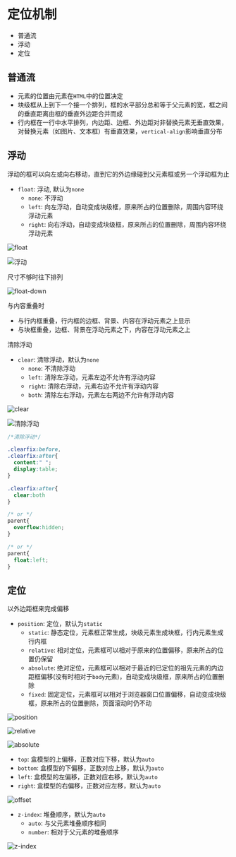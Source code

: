 # 定位机制

* 普通流
* 浮动
* 定位

## 普通流

* 元素的位置由元素在`HTML`中的位置决定
* 块级框从上到下一个接一个排列，框的水平部分总和等于父元素的宽，框之间的垂直距离由框的垂直外边距合并而成
* 行内框在一行中水平排列，内边距、边框、外边距对非替换元素无垂直效果，对替换元素（如图片、文本框）有垂直效果，`vertical-align`影响垂直分布

## 浮动

浮动的框可以向左或向右移动，直到它的外边缘碰到父元素框或另一个浮动框为止

* `float`: 浮动, 默认为`none`
  * `none`: 不浮动
  * `left`: 向左浮动，自动变成块级框，原来所占的位置删除，周围内容环绕浮动元素
  * `right`: 向右浮动，自动变成块级框，原来所占的位置删除，周围内容环绕浮动元素

![float](images/float.png)

![浮动](images/ct_css_positioning_floating_linebox.gif)

尺寸不够时往下排列

![float-down](images/float-down.png)

与内容重叠时

* 与行内框重叠，行内框的边框、背景、内容在浮动元素之上显示
* 与块框重叠，边框、背景在浮动元素之下，内容在浮动元素之上

清除浮动

* `clear`: 清除浮动，默认为`none`
  * `none`: 不清除浮动
  * `left`: 清除左浮动，元素左边不允许有浮动内容
  * `right`: 清除右浮动，元素右边不允许有浮动内容
  * `both`: 清除左右浮动，元素左右两边不允许有浮动内容

![clear](images/clear.png)

![清除浮动](images/ct_css_positioning_floating_clear_div.gif)

```css
/*清除浮动*/

.clearfix:before,
.clearfix:after{
  content:" ";
  display:table;
}

.clearfix:after{
  clear:both
}

/* or */
parent{
  overflow:hidden;
}

/* or */
parent{
  float:left;
}
```

## 定位

以外边距框来完成偏移

* `position`: 定位，默认为`static`
  * `static`: 静态定位，元素框正常生成，块级元素生成块框，行内元素生成行内框
  * `relative`: 相对定位，元素框可以相对于原来的位置偏移，原来所占的位置仍保留
  * `absolute`: 绝对定位，元素框可以相对于最近的已定位的祖先元素的内边距框偏移(没有时相对于`body`元素)，自动变成块级框，原来所占的位置删除
  * `fixed`: 固定定位，元素框可以相对于浏览器窗口位置偏移，自动变成块级框，原来所占的位置删除，页面滚动时仍不动

![position](images/position.png)

![relative](images/relative.png)

![absolute](images/absolute.png)

* `top`: 盒模型的上偏移，正数对应下移，默认为`auto`
* `bottom`: 盒模型的下偏移，正数对应上移，默认为`auto`
* `left`: 盒模型的左偏移，正数对应右移，默认为`auto`
* `right`: 盒模型的右偏移，正数对应左移，默认为`auto`

![offset](images/offset.png)

* `z-index`: 堆叠顺序，默认为`auto`
  * `auto`: 与父元素堆叠顺序相同
  * `number`: 相对于父元素的堆叠顺序

![z-index](images/z-index.png)